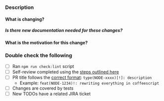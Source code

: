 ### Description

#### What is changing?

##### Is there new documentation needed for these changes?

#### What is the motivation for this change?

<!-- If this is a bug, it helps to describe the current behavior and a clear outline of the expected behavior -->
<!-- If this is a feature, it helps to describe the new use case enabled by this change -->

<!--
Contributors!
First of all, thank you so much!!
If you haven't already, it would greatly help the team review this work in a timely manner if you create a JIRA ticket to track this PR.
You can do that here: https://jira.mongodb.org/projects/NODE
-->

### Double check the following

- [ ] Ran `npm run check:lint` script
- [ ] Self-review completed using the [steps outlined here](https://github.com/mongodb/node-mongodb-native/blob/HEAD/CONTRIBUTING.md#reviewer-guidelines)
- [ ] PR title follows the [correct format](https://www.conventionalcommits.org/en/v1.0.0/): `type(NODE-xxxx)[!]: description`
  - Example: `feat(NODE-1234)!: rewriting everything in coffeescript`
- [ ] Changes are covered by tests
- [ ] New TODOs have a related JIRA ticket
